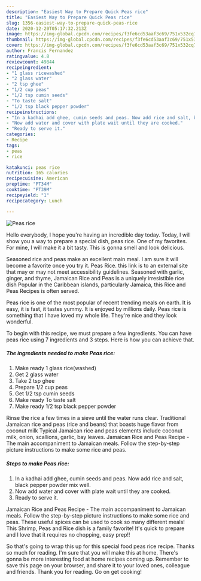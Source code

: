 ```yaml
---
description: "Easiest Way to Prepare Quick Peas rice"
title: "Easiest Way to Prepare Quick Peas rice"
slug: 1356-easiest-way-to-prepare-quick-peas-rice
date: 2020-12-20T05:17:32.213Z
image: https://img-global.cpcdn.com/recipes/f3fe6cd53aaf3c69/751x532cq70/peas-rice-recipe-main-photo.jpg
thumbnail: https://img-global.cpcdn.com/recipes/f3fe6cd53aaf3c69/751x532cq70/peas-rice-recipe-main-photo.jpg
cover: https://img-global.cpcdn.com/recipes/f3fe6cd53aaf3c69/751x532cq70/peas-rice-recipe-main-photo.jpg
author: Francis Fernandez
ratingvalue: 4.8
reviewcount: 49844
recipeingredient:
- "1 glass ricewashed"
- "2 glass water"
- "2 tsp ghee"
- "1/2 cup peas"
- "1/2 tsp cumin seeds"
- "To taste salt"
- "1/2 tsp black pepper powder"
recipeinstructions:
- "In a kadhai add ghee, cumin seeds and peas. Now add rice and salt, black pepper powder mix well."
- "Now add water and cover with plate wait until they are cooked."
- "Ready to serve it."
categories:
- Recipe
tags:
- peas
- rice

katakunci: peas rice 
nutrition: 165 calories
recipecuisine: American
preptime: "PT34M"
cooktime: "PT39M"
recipeyield: "1"
recipecategory: Lunch

---
```



![Peas rice](https://img-global.cpcdn.com/recipes/f3fe6cd53aaf3c69/751x532cq70/peas-rice-recipe-main-photo.jpg)

Hello everybody, I hope you're having an incredible day today. Today, I will show you a way to prepare a special dish, peas rice. One of my favorites. For mine, I will make it a bit tasty. This is gonna smell and look delicious.

Seasoned rice and peas make an excellent main meal. I am sure it will become a favorite once you try it. Peas Rice. this link is to an external site that may or may not meet accessibility guidelines. Seasoned with garlic, ginger, and thyme, Jamaican Rice and Peas is a uniquely irresistible rice dish Popular in the Caribbean islands, particularly Jamaica, this Rice and Peas Recipes is often served.

Peas rice is one of the most popular of recent trending meals on earth. It is easy, it is fast, it tastes yummy. It is enjoyed by millions daily. Peas rice is something that I have loved my whole life. They're nice and they look wonderful.


To begin with this recipe, we must prepare a few ingredients. You can have peas rice using 7 ingredients and 3 steps. Here is how you can achieve that.

<!--inarticleads1-->

##### The ingredients needed to make Peas rice:

1. Make ready 1 glass rice(washed)
1. Get 2 glass water
1. Take 2 tsp ghee
1. Prepare 1/2 cup peas
1. Get 1/2 tsp cumin seeds
1. Make ready To taste salt
1. Make ready 1/2 tsp black pepper powder


Rinse the rice a few times in a sieve until the water runs clear. Traditional Jamaican rice and peas (rice and beans) that boasts huge flavor from coconut milk Typical Jamaican rice and peas elements include coconut milk, onion, scallions, garlic, bay leaves. Jamaican Rice and Peas Recipe - The main accompaniment to Jamaican meals. Follow the step-by-step picture instructions to make some rice and peas. 

<!--inarticleads2-->

##### Steps to make Peas rice:

1. In a kadhai add ghee, cumin seeds and peas. Now add rice and salt, black pepper powder mix well.
1. Now add water and cover with plate wait until they are cooked.
1. Ready to serve it.


Jamaican Rice and Peas Recipe - The main accompaniment to Jamaican meals. Follow the step-by-step picture instructions to make some rice and peas. These useful spices can be used to cook so many different meals! This Shrimp, Peas and Rice dish is a family favorite! It&#39;s quick to prepare and I love that it requires no chopping, easy prep!! 

So that's going to wrap this up for this special food peas rice recipe. Thanks so much for reading. I'm sure that you will make this at home. There's gonna be more interesting food at home recipes coming up. Remember to save this page on your browser, and share it to your loved ones, colleague and friends. Thank you for reading. Go on get cooking!
